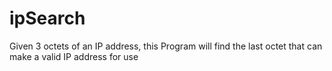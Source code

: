 # ipSearch
Given 3 octets of an IP address, this Program will find the last octet that can make a valid IP address for use
